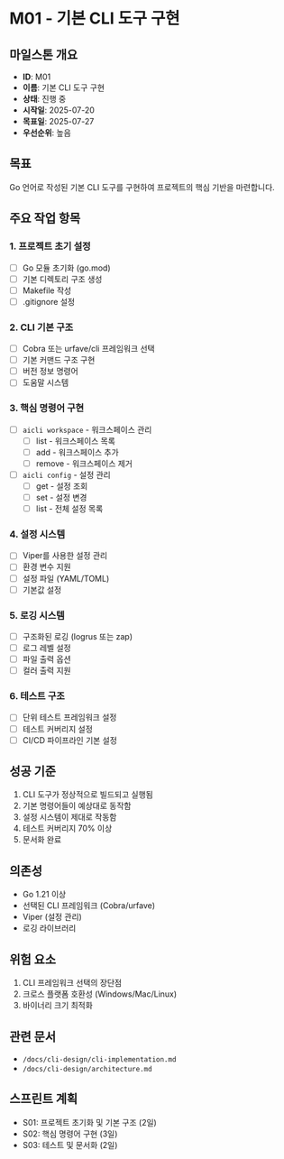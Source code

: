# M01 - 기본 CLI 도구 구현

## 마일스톤 개요
- **ID**: M01
- **이름**: 기본 CLI 도구 구현
- **상태**: 진행 중
- **시작일**: 2025-07-20
- **목표일**: 2025-07-27
- **우선순위**: 높음

## 목표
Go 언어로 작성된 기본 CLI 도구를 구현하여 프로젝트의 핵심 기반을 마련합니다.

## 주요 작업 항목

### 1. 프로젝트 초기 설정
- [ ] Go 모듈 초기화 (go.mod)
- [ ] 기본 디렉토리 구조 생성
- [ ] Makefile 작성
- [ ] .gitignore 설정

### 2. CLI 기본 구조
- [ ] Cobra 또는 urfave/cli 프레임워크 선택
- [ ] 기본 커맨드 구조 구현
- [ ] 버전 정보 명령어
- [ ] 도움말 시스템

### 3. 핵심 명령어 구현
- [ ] `aicli workspace` - 워크스페이스 관리
  - [ ] list - 워크스페이스 목록
  - [ ] add - 워크스페이스 추가
  - [ ] remove - 워크스페이스 제거
- [ ] `aicli config` - 설정 관리
  - [ ] get - 설정 조회
  - [ ] set - 설정 변경
  - [ ] list - 전체 설정 목록

### 4. 설정 시스템
- [ ] Viper를 사용한 설정 관리
- [ ] 환경 변수 지원
- [ ] 설정 파일 (YAML/TOML)
- [ ] 기본값 설정

### 5. 로깅 시스템
- [ ] 구조화된 로깅 (logrus 또는 zap)
- [ ] 로그 레벨 설정
- [ ] 파일 출력 옵션
- [ ] 컬러 출력 지원

### 6. 테스트 구조
- [ ] 단위 테스트 프레임워크 설정
- [ ] 테스트 커버리지 설정
- [ ] CI/CD 파이프라인 기본 설정

## 성공 기준
1. CLI 도구가 정상적으로 빌드되고 실행됨
2. 기본 명령어들이 예상대로 동작함
3. 설정 시스템이 제대로 작동함
4. 테스트 커버리지 70% 이상
5. 문서화 완료

## 의존성
- Go 1.21 이상
- 선택된 CLI 프레임워크 (Cobra/urfave)
- Viper (설정 관리)
- 로깅 라이브러리

## 위험 요소
1. CLI 프레임워크 선택의 장단점
2. 크로스 플랫폼 호환성 (Windows/Mac/Linux)
3. 바이너리 크기 최적화

## 관련 문서
- `/docs/cli-design/cli-implementation.md`
- `/docs/cli-design/architecture.md`

## 스프린트 계획
- S01: 프로젝트 초기화 및 기본 구조 (2일)
- S02: 핵심 명령어 구현 (3일)
- S03: 테스트 및 문서화 (2일)